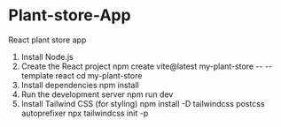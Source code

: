 # Plant-store-App
 React plant store app

1. Install Node.js
2. Create the React project
npm create vite@latest my-plant-store -- --template react
cd my-plant-store
3. Install dependencies
npm install
4. Run the development server
npm run dev
5. Install Tailwind CSS (for styling)
npm install -D tailwindcss postcss autoprefixer
npx tailwindcss init -p
